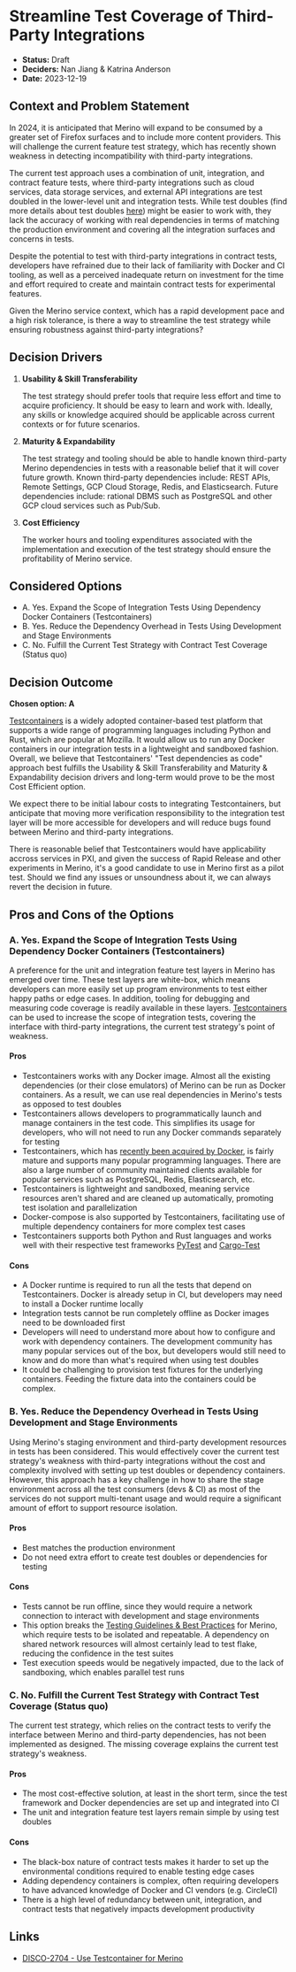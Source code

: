 # Streamline Test Coverage of Third-Party Integrations

* **Status:** Draft
* **Deciders:** Nan Jiang & Katrina Anderson
* **Date:** 2023-12-19

## Context and Problem Statement

In 2024, it is anticipated that Merino will expand to be consumed by a greater set of
Firefox surfaces and to include more content providers. This will challenge the current
feature test strategy, which has recently shown weakness in detecting incompatibility
with third-party integrations.

The current test approach uses a combination of unit, integration, and contract feature
tests, where third-party integrations such as cloud services, data storage services,
and external API integrations are test doubled in the lower-level unit and integration tests.
While test doubles (find more details about test doubles [here][1]) might be easier to work with,
they lack the accuracy of working with real dependencies in terms of matching the production
environment and covering all the integration surfaces and concerns in tests.

Despite the potential to test with third-party integrations in
contract tests, developers have refrained due to their lack of familiarity with Docker and
CI tooling, as well as a perceived inadequate return on investment for the time and
effort required to create and maintain contract tests for experimental features.

Given the Merino service context, which has a rapid development pace and a high risk
tolerance, is there a way to streamline the test strategy while ensuring robustness
against third-party integrations?

## Decision Drivers

1. **Usability & Skill Transferability**

    The test strategy should prefer tools that require less effort and time to acquire
    proficiency. It should be easy to learn and work with. Ideally, any skills or knowledge
    acquired should be applicable across current contexts or for future scenarios.

1. **Maturity & Expandability**

    The test strategy and tooling should be able to handle known third-party Merino
    dependencies in tests with a reasonable belief that it will cover future growth.
    Known third-party dependencies include: REST APIs, Remote Settings, GCP Cloud Storage,
    Redis, and Elasticsearch. Future dependencies include: rational DBMS such as PostgreSQL
    and other GCP cloud services such as Pub/Sub.

1. **Cost Efficiency**

    The worker hours and tooling expenditures associated with the implementation and
    execution of the test strategy should ensure the profitability of Merino
    service.

## Considered Options

* A. Yes. Expand the Scope of Integration Tests Using Dependency Docker Containers (Testcontainers)
* B. Yes. Reduce the Dependency Overhead in Tests Using Development and Stage Environments
* C. No. Fulfill the Current Test Strategy with Contract Test Coverage (Status quo)

## Decision Outcome

**Chosen option: A**

[Testcontainers][2] is a widely adopted container-based test platform that supports a wide
range of programming languages including Python and Rust, which are popular at Mozilla.
It would allow us to run any Docker containers in our integration tests in a lightweight
and sandboxed fashion. Overall, we believe that Testcontainers' "Test dependencies as code"
approach best fulfills the Usability & Skill Transferability and Maturity &
Expandability decision drivers and long-term would prove to be the most Cost Efficient
option.

We expect there to be initial labour costs to integrating Testcontainers, but
anticipate that moving more verification responsibility to the integration test layer
will be more accessible for developers and will reduce bugs found between Merino and
third-party integrations.

There is reasonable belief that Testcontainers would have applicability accross services in PXI,
and given the success of Rapid Release and other experiments in Merino, it's a good candidate
to use in Merino first as a pilot test. Should we find any issues or unsoundness about it,
we can always revert the decision in future.

## Pros and Cons of the Options

### A. Yes. Expand the Scope of Integration Tests Using Dependency Docker Containers (Testcontainers)

A preference for the unit and integration feature test layers in Merino has emerged
over time. These test layers are white-box, which means developers can more easily set up
program environments to test either happy paths or edge cases. In addition, tooling for
debugging and measuring code coverage is readily available in these layers.
[Testcontainers][2] can be used to increase the scope of integration tests, covering
the interface with third-party integrations, the current test strategy's point of
weakness.

#### Pros

* Testcontainers works with any Docker image. Almost all the existing dependencies
  (or their close emulators) of Merino can be run as Docker containers. As a result,
  we can use real dependencies in Merino's tests as opposed to test doubles
* Testcontainers allows developers to programmatically launch and manage containers
  in the test code. This simplifies its usage for developers, who will not need to
  run any Docker commands separately for testing
* Testcontainers, which has [recently been acquired by Docker][3], is fairly mature and supports many
  popular programming languages. There are also a large number of community maintained
  clients available for popular services such as PostgreSQL, Redis, Elasticsearch, etc.
* Testcontainers is lightweight and sandboxed, meaning service resources aren't shared
  and are cleaned up automatically, promoting test isolation and parallelization
* Docker-compose is also supported by Testcontainers, facilitating use of
  multiple dependency containers for more complex test cases
* Testcontainers supports both Python and Rust languages and works well with their respective test
  frameworks [PyTest][6] and [Cargo-Test][5]

#### Cons
* A Docker runtime is required to run all the tests that depend on Testcontainers.
  Docker is already setup in CI, but developers may need to install a Docker
  runtime locally
* Integration tests cannot be run completely offline as Docker images need to be downloaded first
* Developers will need to understand more about how to configure and work with
  dependency containers. The development community has many popular
  services out of the box, but developers would still need to know and do more than
  what's required when using test doubles
* It could be challenging to provision test fixtures for the underlying containers.
  Feeding the fixture data into the containers could be complex.

### B. Yes. Reduce the Dependency Overhead in Tests Using Development and Stage Environments

Using Merino's staging environment and third-party development resources in tests has
been considered. This would effectively cover the current test strategy's weakness with
third-party integrations without the cost and complexity involved with setting up test
doubles or dependency containers. However, this approach has a
key challenge in how to share the stage environment across
all the test consumers (devs & CI) as most of the services do not support multi-tenant
usage and would require a significant amount of effort to support resource isolation.

#### Pros

* Best matches the production environment
* Do not need extra effort to create test doubles or dependencies for testing

#### Cons

* Tests cannot be run offline, since they would require a network connection to
  interact with development and stage environments
* This option breaks the [Testing Guidelines & Best Practices][6] for Merino, which
  require tests to be isolated and repeatable. A dependency on shared network resources
  will almost certainly lead to test flake, reducing the confidence in the test suites
* Test execution speeds would be negatively impacted, due to the lack of sandboxing,
  which enables parallel test runs

### C. No. Fulfill the Current Test Strategy with Contract Test Coverage (Status quo)

The current test strategy, which relies on the contract tests to verify the interface
between Merino and third-party dependencies, has not been implemented as designed. The
missing coverage explains the current test strategy's weakness.

#### Pros

* The most cost-effective solution, at least in the short term, since the test framework
  and Docker dependencies are set up and integrated into CI
* The unit and integration feature test layers remain simple by using test doubles

#### Cons

* The black-box nature of contract tests makes it harder to set up the environmental
  conditions required to enable testing edge cases
* Adding dependency containers is complex, often requiring developers to have advanced
  knowledge of Docker and CI vendors (e.g. CircleCI)
* There is a high level of redundancy between unit, integration, and contract tests that
  negatively impacts development productivity

## Links

* [DISCO-2704 - Use Testcontainer for Merino][6]

<!-- References -->
[1]: https://martinfowler.com/articles/mocksArentStubs.html#TheDifferenceBetweenMocksAndStubs
[2]: https://testcontainers.com/
[3]: https://www.docker.com/blog/docker-whale-comes-atomicjar-maker-of-testcontainers/
[4]: https://docs.pytest.org/en/7.4.x/
[5]: https://doc.rust-lang.org/cargo/guide/tests.html
[6]: https://github.com/mozilla-services/merino-py/blob/disco-2704/CONTRIBUTING.md#testing-guidelines--best-practices
[7]: https://mozilla-hub.atlassian.net/browse/DISCO-2704
